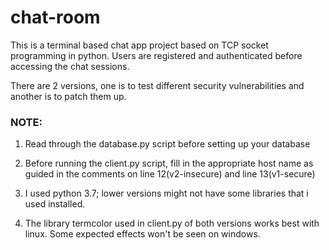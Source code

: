 # chat-room

This is a terminal based chat app project based on TCP socket programming in python. Users are registered and authenticated before accessing the chat sessions.

There are 2 versions, one is to test different security vulnerabilities and another is to patch them up.


### NOTE:
1. Read through the database.py script before setting up your database

2. Before running the client.py script, fill in the appropriate host name as guided in the comments on line 12(v2-insecure) and line 13(v1-secure)

3. I used python 3.7; lower versions might not have some libraries that i used installed.

4. The library termcolor used in client.py of both versions works best with linux. Some expected effects  won't be seen on windows. 

